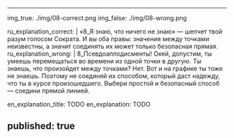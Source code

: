  ---
img_true: ./img/08-correct.png
img_false: ./img/08-wrong.png

ru_explanation_correct: |
  «8_Я знаю, что ничего не знаю» — шепчет твой разум голосом Сократа. И вы оба правы: значения между точками неизвестны, а значит соединять их может только безопасная прямая.
ru_explanation_wrong: |
  8_Псевдоаплодисменты! 
  Окей, допустим, ты умеешь перемещаться во времени из одной точки в другую. Ты знаешь, что произойдет между точками? Нет. 
  Вот и на графике ты тоже не знаешь. Поэтому не соединяй их способом, который даст надежду, что ты в курсе произошедшего. Выбери простой и безопасный способ — соедини прямой линией.  
  
en_explanation_title:
  TODO
en_explanation:
  TODO
  
published: true
---

